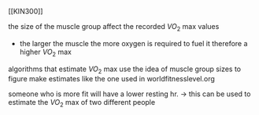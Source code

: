 [[KIN300]]

the size of the muscle group affect the recorded $VO_{2}$ max values
- the larger the muscle the more oxygen is required to fuel it therefore a higher $VO_{2}$ max

algorithms that estimate $VO_{2}$ max use the idea of muscle group sizes to figure make estimates like the one used in worldfitnesslevel.org

someone who is more fit will have a lower resting hr. -> this can be used to estimate the $VO_{2}$ max of two different people

